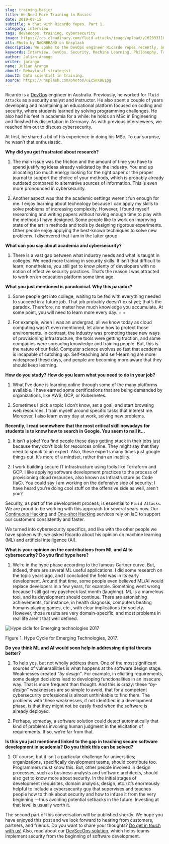```yaml
---
slug: training-basic/
title: We Need More Training in Basics
date: 2019-08-15
subtitle: A chat with Ricardo Yepes. Part 1.
category: interview
tags: devsecops, training, cybersecurity
image: https://res.cloudinary.com/fluid-attacks/image/upload/v1620331106/blog/training-basic/cover_adnkzv.webp
alt: Photo by NeONBRAND on Unsplash
description: We spoke to the DevOps engineer Ricardo Yepes recently, and he shared his current vision of cybersecurity. Here is the first part of our conversation.
keywords: Interview, DevOps, Security, Machine Learning, Philosophy, Training, Ethical Hacking, Pentesting
author: Julian Arango
writer: jarango
name: Julian Arango
about1: Behavioral strategist
about2: Data scientist in training.
source: https://unsplash.com/photos/uEcSKKDB1pg
---
```


Ricardo is a [DevOps](../../solutions/devsecops/) engineer
in Australia.
Previously,
he worked for `Fluid Attacks` as a security analyst and instructor.
He also spent a couple of years developing
and maintaining an educational platform
focused on coding and security,
where students learned by solving programming challenges.
He also had his feet in academia for a while:
he holds an MSc in Engineering
and finished his dissertation in Germany.
As with previous interviewees,
we reached him out to discuss cybersecurity.

At first, he shared a bit of his experience in doing his MSc. To our
surprise, he wasn’t that enthusiastic.

<div class="blog-questions">

**Why did you get frustrated about research?**

1. The main issue was the friction and the amount of time you have to
    spend justifying ideas already validated by the industry. You end up
    allocating too much energy looking for the right paper or the proper
    journal to support the choice of your methods, which is probably
    already outdated compared to alternative sources of information.
    This is even more pronounced in cybersecurity.

2. Another aspect was that the academic settings weren’t fun enough for
    me. I enjoy learning about technology because I can apply my skills
    to solve problems of increasing complexity. However, I found myself
    researching and writing papers without having enough time to play
    with the methods I have designed. Some people like to work on
    improving state of the art in methods and tools by designing
    rigorous experiments. Other people enjoy applying the best-known
    techniques to solve new problems. I discovered that I am in the
    latter group

**What can you say about academia and cybersecurity?**

1. There is a vast gap between what industry needs and what is taught
    in colleges. We need more training in security skills. It isn’t that
    difficult to learn; nonetheless, you still get to know plenty of
    developers with no notion of effective security practices. That’s
    the reason I was attracted to work on an education platform some
    time ago.

**What you just mentioned is paradoxical. Why this paradox?**

1. Some people get into college, waiting to be fed with everything
    needed to succeed in a future job. That job probably doesn’t exist
    yet; that’s the paradox. Therefore, no matter how much knowledge you
    accumulate. At some point, you will need to learn more every day. +
    +

2. For example, when I was an undergrad, all we know today as cloud
    computing wasn’t even mentioned, let alone how to protect those
    environments. In contrast, the industry was promoting these new ways
    of provisioning infrastructure, the tools were getting traction, and
    some companies were spreading knowledge and training people. But,
    this is the nature of our field. Computer science evolves so fast
    that academia is incapable of catching up. Self-teaching and
    self-learning are more widespread these days, and people are
    becoming more aware that they should keep learning.

**How do you study?** **How do you learn what you need to do in your
job?**

1. What I’ve done is learning online through some of the many platforms
   available. I have earned some certifications that are being demanded
   by organizations, like AWS, GCP, or Kubernetes.

2. Sometimes I pick a topic I don’t know, set a goal, and start
   browsing web resources. I train myself around specific tasks that
   interest me. Moreover, I also learn every day at work, solving new
   problems.

**Recently, I read somewhere that the most critical skill nowadays**
**for students is to know how to search in Google. You seem to nail
it…​**

1. It isn’t a joke\! You find people these days getting stuck in their
    jobs just because they don’t look for resources online. They might
    say that they need to speak to an expert. Also, these experts many
    times just google things out. It’s more of a mindset, rather than an
    inability.

2. I work building secure IT infrastructure using tools like
    Terraform and GCP. I like applying software development
    practices to the process of provisioning cloud resources, also known
    as Infrastructure as Code (IaC). You could say I am working on the
    defensive side of security; I have heard you’re doing cool stuff on
    the offensive side as well, aren’t you?

Security, as part of the development process, is essential to `Fluid
Attacks`. We are proud to be working with this approach for several
years now. Our [Continuous Hacking](../../services/continuous-hacking/)
and [One-shot Hacking](../../services/one-shot-hacking/) services rely
on IaC to support our customers consistently and faster.

We turned into cybersecurity specifics, and like with the other people
we have spoken with, we asked Ricardo about his opinion on machine
learning (ML) and artificial intelligence (AI).

**What is your opinion on the contributions from ML and AI to
cybersecurity?** **Do you find hype here?**

1. We’re in the hype phase according to the famous Gartner curve. But,
    indeed, there are several ML useful applications. I did some
    research on the topic years ago, and I concluded the field was in
    its early development. Around that time, some people even believed
    ML/AI would replace developers in a few years, for example.
    Something went wrong because I still got my paycheck last month
    (laughing). ML is a marvelous tool, and its development should
    continue. There are astonishing achievements, for instance, in
    health diagnosis, computers beating humans playing games, etc., with
    clear implications for society. However, those results are very
    domain-specific, and most problems in real life aren’t that well
    defined.

<div class="imgblock">

![Hype cicle for Emerging technologies 2017](https://res.cloudinary.com/fluid-attacks/image/upload/v1620331106/blog/training-basic/emerging-tech-hc-2017_f5jlpr.webp)

<div class="title">

Figure 1. Hype Cycle for Emerging Technologies, 2017.

</div>

</div>

**Do you think ML and AI would soon help in addressing digital threats
better?**

1. To help yes, but not wholly address them. One of the most
    significant sources of vulnerabilities is what happens at the
    software design stage. Weaknesses created *“by design”*. For
    example, in eliciting requirements, some design decisions lead to
    developing functionalities in an insecure way. That is more frequent
    than thought. And this is crazy: these *“by-design”* weaknesses are
    so simple to avoid, that for a competent cybersecurity professional
    is almost unthinkable to find them. The problems with these
    weaknesses, if not identified in a development phase, is that they
    might not be easily fixed when the software is already deployed.

2. Perhaps, someday, a software solution could detect automatically
    that kind of problems involving human judgment in the elicitation of
    requirements. If so, we’re far from that.

**Is this you just mentioned linked to the gap** **in teaching secure
software development in academia?** **Do you think this can be solved?**

1. Of course, but it isn’t a particular challenge for universities;
    organizations, specifically development teams, should contribute
    too. Programmers must know this. But, other people involved in
    design processes, such as business analysts and software architects,
    should also get to know more about security. In the initial stages
    of development (requisites, domain analysis, design, etc.) it’s
    enormously helpful to include a cybersecurity guy that supervises
    and teaches people how to think about security and how to infuse it
    from the very beginning —thus avoiding potential setbacks in the
    future. Investing at that level is usually worth it.

</div>

The second part of this conversation will be published shortly. We hope
you have enjoyed this post and we look forward to hearing from
customers, partners, and friends. Do you want to share your thoughts?
[Do get in touch with us\!](../../contact-us/)
Also,
read about our [DevSecOps solution](../../solutions/devsecops/),
which helps teams implement security
from the beginning of software development.
